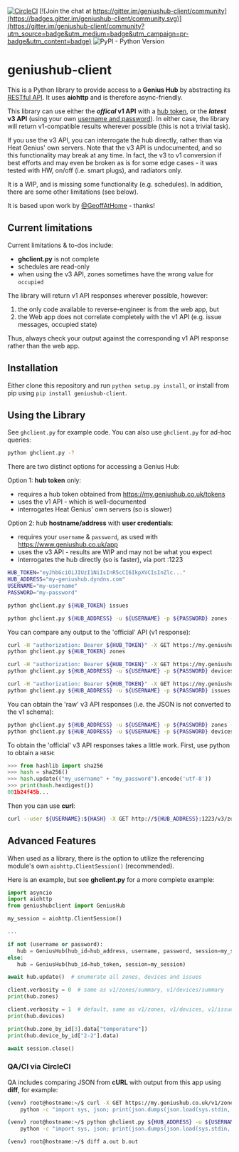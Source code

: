 [![CircleCI](https://circleci.com/gh/zxdavb/geniushub-client.svg?style=svg)](https://circleci.com/gh/zxdavb/geniushub-client) [![Join the chat at https://gitter.im/geniushub-client/community](https://badges.gitter.im/geniushub-client/community.svg)](https://gitter.im/geniushub-client/community?utm_source=badge&utm_medium=badge&utm_campaign=pr-badge&utm_content=badge) ![PyPI - Python Version](https://img.shields.io/pypi/pyversions/geniushub-client)

# geniushub-client
This is a Python library to provide access to a **Genius Hub** by abstracting its [RESTful API](https://my.geniushub.co.uk/docs). It uses **aiohttp** and is therefore async-friendly.

This library can use either the **_offical_ v1 API** with a [hub token](https://my.geniushub.co.uk/tokens), or the **_latest_ v3 API** (using your own [username and password](https://www.geniushub.co.uk/app)). In either case, the library will return v1-compatible results wherever possible (this is not a trivial task).

If you use the v3 API, you can interrogate the hub directly, rather than via Heat Genius' own servers. Note that the v3 API is undocumented, and so this functionality may break at any time. In fact, the v3 to v1 conversion if best efforts and may even be broken as is for some edge cases - it was tested with HW, on/off (i.e. smart plugs), and radiators only.

It is a WIP, and is missing some functionality (e.g. schedules). In addition, there are some other limitations (see below).

It is based upon work by [@GeoffAtHome](https://github.com/zxdavb/geniushub-client/commits?author=GeoffAtHome) - thanks!

## Current limitations
Current limitations & to-dos include:
 - **ghclient.py** is not complete
 - schedules are read-only
 - when using the v3 API, zones sometimes have the wrong value for `occupied`

 The library will return v1 API responses wherever possible, however:
  1. the only code available to reverse-engineer is from the web app, but
  2. the Web app does not correlate completely with the v1 API (e.g. issue messages, occupied state)

Thus, always check your output against the corresponding v1 API response rather than the web app.

## Installation
Either clone this repository and run `python setup.py install`, or install from pip using `pip install geniushub-client`.

## Using the Library
See `ghclient.py` for example code. You can also use `ghclient.py` for ad-hoc queries:
```bash
python ghclient.py -?
```
There are two distinct options for accessing a Genius Hub:

Option 1: **hub token** only:
  - requires a hub token obtained from https://my.geniushub.co.uk/tokens
  - uses the v1 API - which is well-documented
  - interrogates Heat Genius' own servers (so is slower)

Option 2: hub **hostname/address** with **user credentials**:
  - requires your `username` & `password`, as used with https://www.geniushub.co.uk/app
  - uses the v3 API - results are WIP and may not be what you expect
  - interrogates the hub directly (so is faster), via port :1223

```bash
HUB_TOKEN="eyJhbGciOiJIUzI1NiIsInR5cCI6IkpXVCIsInZlc..."
HUB_ADDRESS="my-geniushub.dyndns.com"
USERNAME="my-username"
PASSWORD="my-password"

python ghclient.py ${HUB_TOKEN} issues

python ghclient.py ${HUB_ADDRESS} -u ${USERNAME} -p ${PASSWORD} zones -v
```

You can compare any output to the 'official' API (v1 response):
```bash
curl -H "authorization: Bearer ${HUB_TOKEN}" -X GET https://my.geniushub.co.uk/v1/zones/summary
python ghclient.py ${HUB_TOKEN} zones

curl -H "authorization: Bearer ${HUB_TOKEN}" -X GET https://my.geniushub.co.uk/v1/devices
python ghclient.py ${HUB_ADDRESS} -u ${USERNAME} -p ${PASSWORD} devices -v

curl -H "authorization: Bearer ${HUB_TOKEN}" -X GET https://my.geniushub.co.uk/v1/issues
python ghclient.py ${HUB_ADDRESS} -u ${USERNAME} -p ${PASSWORD} issues
```

You can obtain the 'raw' v3 API responses (i.e. the JSON is not converted to the v1 schema):
```bash
python ghclient.py ${HUB_ADDRESS} -u ${USERNAME} -p ${PASSWORD} zones -vvv
python ghclient.py ${HUB_ADDRESS} -u ${USERNAME} -p ${PASSWORD} devices -vvv
```

To obtain the 'official' v3 API responses takes a little work.  First, use python to obtain a `HASH`:
```python
>>> from hashlib import sha256
>>> hash = sha256()
>>> hash.update(("my_username" + "my_password").encode('utf-8'))
>>> print(hash.hexdigest())
001b24f45b...
```
Then you can use **curl**:
```bash
curl --user ${USERNAME}:${HASH} -X GET http://${HUB_ADDRESS}:1223/v3/zones
```

## Advanced Features
 When used as a library, there is the option to utilize the referencing module's own `aiohttp.ClientSession()` (recommended).

 Here is an example, but see **ghclient.py** for a more complete example:
 ```python
import asyncio
import aiohttp
from geniushubclient import GeniusHub

my_session = aiohttp.ClientSession()

...

if not (username or password):
    hub = GeniusHub(hub_id=hub_address, username, password, session=my_session)
else:
    hub = GeniusHub(hub_id=hub_token, session=my_session)

await hub.update()  # enumerate all zones, devices and issues

client.verbosity = 0  # same as v1/zones/summary, v1/devices/summary
print(hub.zones)

client.verbosity = 1  # default, same as v1/zones, v1/devices, v1/issues
print(hub.devices)

print(hub.zone_by_id[3].data["temperature"])
print(hub.device_by_id["2-2"].data)

await session.close()
```

### QA/CI via CircleCI
QA includes comparing JSON from **cURL** with output from this app using **diff**, for example:
```bash
(venv) root@hostname:~/$ curl -X GET https://my.geniushub.co.uk/v1/zones -H "authorization: Bearer ${HUB_TOKEN}" | \
    python -c "import sys, json; print(json.dumps(json.load(sys.stdin, parse_float=lambda x: int(float(x))), indent=4, sort_keys=True))" > a.out

(venv) root@hostname:~/$ python ghclient.py ${HUB_ADDRESS} -u ${USERNAME} -p ${PASSWORD} zones -v | \
    python -c "import sys, json; print(json.dumps(json.load(sys.stdin, parse_float=lambda x: int(float(x))), indent=4, sort_keys=True))" > b.out

(venv) root@hostname:~/$ diff a.out b.out
```
